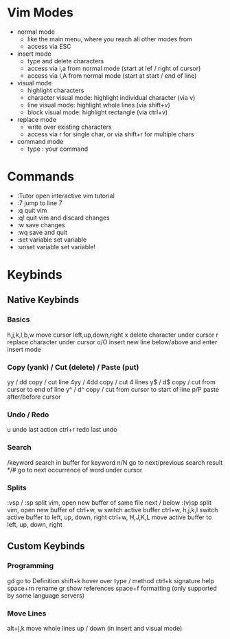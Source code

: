 
# Vim Modes
- normal mode
  - like the main menu, where you reach all other modes from
  - access via ESC
- insert mode
  - type and delete characters
  - access via i,a from normal mode (start at lef / right of cursor)
  - access via I,A from normal mode (start at start / end of line)
- visual mode
  - highlight characters
  - character visual mode: highlight individual character (via v)
  - line visual mode: highlight whole lines (via shift+v)
  - block visual mode: highlight rectangle (via ctrl+v)
- replace mode
  - write over existing characters
  - access via r for single char, or via shift+r for multiple chars
- command mode
  - type : your command


# Commands
- :Tutor        open interactive vim tutorial
- :7            jump to line 7
- :q            quit vim
- :q!           quit vim and discard changes
- :w            save changes
- :wq           save and quit
- :set variable set variable
- :unset variable set variable!


# Keybinds

## Native Keybinds

### Basics
h,j,k,l,b,w     move cursor left,up,down,right
x               delete character under cursor
r               replace character under cursor
o/O             insert new line below/above and enter insert mode

### Copy (yank) / Cut (delete) / Paste (put)
yy      / dd    copy / cut line
4yy     / 4dd   copy / cut 4 lines
y$      / d$    copy / cut from cursor to end of line
y^      / d^    copy / cut from cursor to start of line
p/P             paste after/before cursor

### Undo / Redo
u               undo last action
ctrl+r          redo last undo

### Search
/keyword        search in buffer for keyword
n/N             go to next/previous search result
*/#             go to next occurrence of word under cursor

### Splits
:vsp    / :sp   split vim, open new buffer of same file next / below
:(v)sp <file>   split vim, open new buffer of <file>
ctrl+w, w       switch active buffer
ctrl+w, h,j,k,l switch active buffer to left, up, down, right
ctrl+w, H,J,K,L move active buffer to left, up, down, right


## Custom Keybinds

### Programming
gd              go to Definition
shift+k         hover over type / method
ctrl+k          signature help
space+rn        rename
gr              show references
space+f         formatting (only supported by some language servers)

### Move Lines
alt+j,k         move whole lines up / down (in insert and visual mode)
